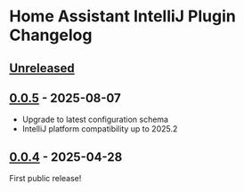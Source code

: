 <!-- Keep a Changelog guide -> https://keepachangelog.com -->

# Home Assistant IntelliJ Plugin Changelog

## [Unreleased]

## [0.0.5] - 2025-08-07

- Upgrade to latest configuration schema
- IntelliJ platform compatibility up to 2025.2

## [0.0.4] - 2025-04-28

First public release!

[Unreleased]: https://github.com/daniele-athome/hass-intellij-plugin/compare/v0.0.5...HEAD
[0.0.5]: https://github.com/daniele-athome/hass-intellij-plugin/compare/v0.0.4...v0.0.5
[0.0.4]: https://github.com/daniele-athome/hass-intellij-plugin/commits/v0.0.4
